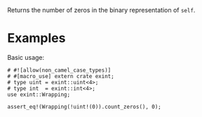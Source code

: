 Returns the number of zeros in the binary representation of `self`.

# Examples

Basic usage:

```
# #![allow(non_camel_case_types)]
# #[macro_use] extern crate exint;
# type uint = exint::uint<4>;
# type int  = exint::int<4>;
use exint::Wrapping;

assert_eq!(Wrapping(!uint!(0)).count_zeros(), 0);
```
